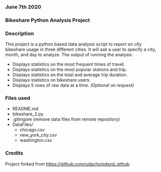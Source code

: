 ### June 7th 2020

### Bikeshare Python Analysis Project


### Description
This project is a python based data analysis script to report on city bikeshare usage in three different cities. It will ask a user to specify a city, month, and day to analyze. The output of running the analysis:
* Displays statistics on the most frequent times of travel.
* Displays statistics on the most popular stations and trip.
* Displays statistics on the total and average trip duration.
* Displays statistics on bikeshare users.
* Displays 5 rows of raw data at a time. _(Optional on request)_


### Files used

* README.md
* bikeshare_2.py 
* .gitingore (remove data files from remote repository)
* DataFiles/
  * chicago.csv
  * new_york_city.csv
  * washington.csv
 
### Credits
Project forked from https://github.com/udacity/pdsnd_github


